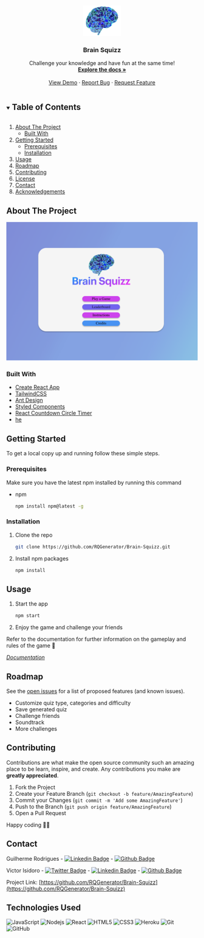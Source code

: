 <br />
<p align="center">
  <a href="https://github.com/RQGenerator/Brain-Squizz">
    <img src="public/images/logo.png" alt="Logo" width="100" height="80">
  </a>

  <h3 align="center">Brain Squizz</h3>

  <p align="center">
    Challenge your knowledge and have fun at the same time!
    <br />
    <a href="https://github.com/RQGenerator/Brain-Squizz"><strong>Explore the docs »</strong></a>
    <br />
    <br />
    <a href="https://brain-squizz.herokuapp.com">View Demo</a>
    ·
    <a href="https://github.com/RQGenerator/Brain-Squizz/issues">Report Bug</a>
    ·
    <a href="https://github.com/RQGenerator/Brain-Squizz/issues">Request Feature</a>
  </p>
</p>

<!-- TABLE OF CONTENTS -->
<details open="open">
  <summary><h2 style="display: inline-block">Table of Contents</h2></summary>
  <ol>
    <li>
      <a href="#about-the-project">About The Project</a>
      <ul>
        <li><a href="#built-with">Built With</a></li>
      </ul>
    </li>
    <li>
      <a href="#getting-started">Getting Started</a>
      <ul>
        <li><a href="#prerequisites">Prerequisites</a></li>
        <li><a href="#installation">Installation</a></li>
      </ul>
    </li>
    <li><a href="#usage">Usage</a></li>
    <li><a href="#roadmap">Roadmap</a></li>
    <li><a href="#contributing">Contributing</a></li>
    <li><a href="#license">License</a></li>
    <li><a href="#contact">Contact</a></li>
    <li><a href="#acknowledgements">Acknowledgements</a></li>
  </ol>
</details>

<!-- ABOUT THE PROJECT -->

## About The Project

![Brain Squizz](./public/images/screenshot.png)

### Built With

- [Create React App](https://create-react-app.dev)
- [TailwindCSS](https://tailwindcss.com)
- [Ant Design](https://ant.design)
- [Styled Components](https://styled-components.com)
- [React Countdown Circle Timer](https://www.npmjs.com/package/react-countdown-circle-timer)
- [he](https://github.com/mathiasbynens/he)

<!-- GETTING STARTED -->

## Getting Started

To get a local copy up and running follow these simple steps.

### Prerequisites

Make sure you have the latest npm installed by running this command

- npm
  ```sh
  npm install npm@latest -g
  ```

### Installation

1. Clone the repo
   ```sh
   git clone https://github.com/RQGenerator/Brain-Squizz.git
   ```
2. Install npm packages
   ```sh
   npm install
   ```

<!-- USAGE EXAMPLES -->

## Usage

1. Start the app
   ```sh
   npm start
   ```
2. Enjoy the game and challenge your friends

Refer to the documentation for further information on the gameplay and rules of the game 🎰

_[Documentation](https://rqgenerator.github.io/Brain-Squizz/)_

<!-- ROADMAP -->

## Roadmap

See the [open issues](https://github.com/RQGenerator/Brain-Squizz/issues) for a list of proposed features (and known issues).

- Customize quiz type, categories and difficulty
- Save generated quiz
- Challenge friends
- Soundtrack
- More challenges

<!-- CONTRIBUTING -->

## Contributing

Contributions are what make the open source community such an amazing place to be learn, inspire, and create. Any contributions you make are **greatly appreciated**.

1. Fork the Project
2. Create your Feature Branch (`git checkout -b feature/AmazingFeature`)
3. Commit your Changes (`git commit -m 'Add some AmazingFeature'`)
4. Push to the Branch (`git push origin feature/AmazingFeature`)
5. Open a Pull Request

Happy coding 🧑‍💻

<!-- CONTACT -->

## Contact

Guilherme Rodrigues - [![Linkedin Badge](https://img.shields.io/badge/-guilhermerodrigues-blue?style=flat-square&logo=Linkedin&logoColor=white&link=https://www.linkedin.com/in/guilherme-rodrigues-029344162/)](https://www.linkedin.com/in/guilherme-rodrigues-029344162/) - [![Github Badge](https://img.shields.io/badge/-Guilhaxr-181717?style=flat-square&logo=Github&logoColor=white&link=https://github.com/Guilhaxr)](https://github.com/Guilhaxr)

Victor Isidoro - [![Twitter Badge](https://img.shields.io/badge/-vtr84-1572B6?style=flat-square&logo=Twitter&logoColor=white&link=https://twitter.com/vtr84)](https://twitter.com/vtr84) - [![Linkedin Badge](https://img.shields.io/badge/-victorisidoro-blue?style=flat-square&logo=Linkedin&logoColor=white&link=https://www.linkedin.com/in/victorisidoro/)](https://www.linkedin.com/in/victorisidoro/) - [![Github Badge](https://img.shields.io/badge/-vtr84-181717?style=flat-square&logo=Github&logoColor=white&link=https://www.github.com/vtr84/)](https://www.github.com/vtr84/)

Project Link: [https://github.com/RQGenerator/Brain-Squizz](https://github.com/RQGenerator/Brain-Squizz)

<!-- ACKNOWLEDGEMENTS -->

## Technologies Used

![JavaScript](https://img.shields.io/badge/-JavaScript-black?style=flat-square&logo=javascript)
![Nodejs](https://img.shields.io/badge/-Nodejs-black?style=flat-square&logo=Node.js)
![React](https://img.shields.io/badge/-React-black?style=flat-square&logo=react)
![HTML5](https://img.shields.io/badge/-HTML5-E34F26?style=flat-square&logo=html5&logoColor=white)
![CSS3](https://img.shields.io/badge/-CSS3-1572B6?style=flat-square&logo=css3)
![Heroku](https://img.shields.io/badge/-Heroku-430098?style=flat-square&logo=heroku)
![Git](https://img.shields.io/badge/-Git-black?style=flat-square&logo=git)
![GitHub](https://img.shields.io/badge/-GitHub-181717?style=flat-square&logo=github)
